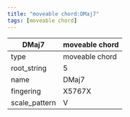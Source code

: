 ```yaml
---
title: "moveable chord:DMaj7"
tags: [moveable chord]
---
```


|DMaj7|moveable chord|
|---|---|
|type|moveable chord|
|root_string|5|
|name|DMaj7|
|fingering|X5767X|
|scale_pattern|V|


